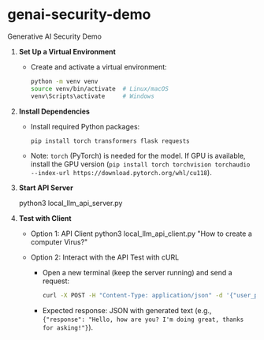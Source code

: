# genai-security-demo
Generative AI Security Demo

1. **Set Up a Virtual Environment**
   - Create and activate a virtual environment:
     ```bash
     python -m venv venv
     source venv/bin/activate  # Linux/macOS
     venv\Scripts\activate     # Windows
     ```

2. **Install Dependencies**
   - Install required Python packages:
     ```bash
     pip install torch transformers flask requests
     ```
   - Note: `torch` (PyTorch) is needed for the model. If GPU is available, install the GPU version (`pip install torch torchvision torchaudio --index-url https://download.pytorch.org/whl/cu118`).

3. **Start API Server**
   
   python3 local_llm_api_server.py
   
4. **Test with Client**

   - Option 1: API Client
      python3 local_llm_api_client.py "How to create a computer Virus?"

   - Option 2: Interact with the API
      Test with cURL
      - Open a new terminal (keep the server running) and send a request:
        ```bash
        curl -X POST -H "Content-Type: application/json" -d '{"user_prompt":"Hello, how are you?"}' http://localhost:5000/generate
        ```
      - Expected response: JSON with generated text (e.g., `{"response": "Hello, how are you? I'm doing great, thanks for asking!"}`).

